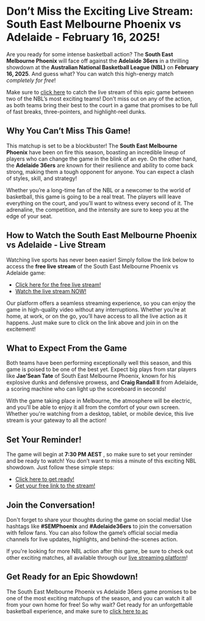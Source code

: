 # Don’t Miss the Exciting Live Stream: South East Melbourne Phoenix vs Adelaide - February 16, 2025!

Are you ready for some intense basketball action? The **South East Melbourne Phoenix** will face off against the **Adelaide 36ers** in a thrilling showdown at the **Australian National Basketball League (NBL)** on **February 16, 2025**. And guess what? You can watch this high-energy match _completely for free_!

Make sure to [click here](https://tinyurl.com/livestreamfreeo?st=South+East+Melbourne+Phoenix+vs+Adelaide&si=ghc) to catch the live stream of this epic game between two of the NBL’s most exciting teams! Don't miss out on any of the action, as both teams bring their best to the court in a game that promises to be full of fast breaks, three-pointers, and highlight-reel dunks.

## Why You Can’t Miss This Game!

This matchup is set to be a blockbuster! The **South East Melbourne Phoenix** have been on fire this season, boasting an incredible lineup of players who can change the game in the blink of an eye. On the other hand, the **Adelaide 36ers** are known for their resilience and ability to come back strong, making them a tough opponent for anyone. You can expect a clash of styles, skill, and strategy!

Whether you’re a long-time fan of the NBL or a newcomer to the world of basketball, this game is going to be a real treat. The players will leave everything on the court, and you’ll want to witness every second of it. The adrenaline, the competition, and the intensity are sure to keep you at the edge of your seat.

## How to Watch the South East Melbourne Phoenix vs Adelaide - Live Stream

Watching live sports has never been easier! Simply follow the link below to access the **free live stream** of the South East Melbourne Phoenix vs Adelaide game:

- [Click here for the free live stream!](https://tinyurl.com/livestreamfreeo?st=South+East+Melbourne+Phoenix+vs+Adelaide&si=ghc)
- [Watch the live stream NOW!](https://tinyurl.com/livestreamfreeo?st=South+East+Melbourne+Phoenix+vs+Adelaide&si=ghc)

Our platform offers a seamless streaming experience, so you can enjoy the game in high-quality video without any interruptions. Whether you’re at home, at work, or on the go, you’ll have access to all the live action as it happens. Just make sure to click on the link above and join in on the excitement!

## What to Expect From the Game

Both teams have been performing exceptionally well this season, and this game is poised to be one of the best yet. Expect big plays from star players like **Jae’Sean Tate** of South East Melbourne Phoenix, known for his explosive dunks and defensive prowess, and **Craig Randall II** from Adelaide, a scoring machine who can light up the scoreboard in seconds!

With the game taking place in Melbourne, the atmosphere will be electric, and you’ll be able to enjoy it all from the comfort of your own screen. Whether you're watching from a desktop, tablet, or mobile device, this live stream is your gateway to all the action!

## Set Your Reminder!

The game will begin at **7:30 PM AEST** , so make sure to set your reminder and be ready to watch! You don’t want to miss a minute of this exciting NBL showdown. Just follow these simple steps:

- [Click here to get ready!](https://tinyurl.com/livestreamfreeo?st=South+East+Melbourne+Phoenix+vs+Adelaide&si=ghc)
- [Get your free link to the stream!](https://tinyurl.com/livestreamfreeo?st=South+East+Melbourne+Phoenix+vs+Adelaide&si=ghc)

## Join the Conversation!

Don't forget to share your thoughts during the game on social media! Use hashtags like **#SEMPhoenix** and **#Adelaide36ers** to join the conversation with fellow fans. You can also follow the game’s official social media channels for live updates, highlights, and behind-the-scenes action.

If you're looking for more NBL action after this game, be sure to check out other exciting matches, all available through our [live streaming platform](https://tinyurl.com/livestreamfreeo?st=South+East+Melbourne+Phoenix+vs+Adelaide&si=ghc)!

## Get Ready for an Epic Showdown!

The South East Melbourne Phoenix vs Adelaide 36ers game promises to be one of the most exciting matchups of the season, and you can watch it all from your own home for free! So why wait? Get ready for an unforgettable basketball experience, and make sure to [click here to ac](https://tinyurl.com/livestreamfreeo?st=South+East+Melbourne+Phoenix+vs+Adelaide&si=ghc)
